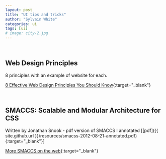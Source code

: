 ```yaml
---
layout: post
title: "UI tips and tricks"
author: "Sylvain White"
categories: ui
tags: [ui]
# image: city-2.jpg
---
```

<br/>

## Web Design Principles

8 principles with an example of website for each.

[8 Effective Web Design Principles You Should Know](https://conversionxl.com/blog/universal-web-design-principles/){:target="_blank"}

<br/>

## SMACCS: Scalable and Modular Architecture for CSS

Written by Jonathan Snook - pdf version of SMACCS I annotated [[pdf]({{ site.github.url }}/resources/smacss-2012-08-21-annotated.pdf){:target="_blank"}]

[More SMACCS on the web](https://smacss.com/){:target="_blank"}
